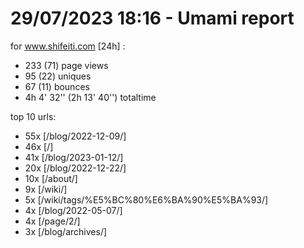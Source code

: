 # 29/07/2023 18:16 - Umami report
for www.shifeiti.com [24h] :

 - 233 (71) page views
 - 95 (22) uniques
 - 67 (11) bounces
 - 4h 4' 32'' (2h 13' 40'') totaltime


top 10 urls:
 - 55x [/blog/2022-12-09/]
 - 46x [/]
 - 41x [/blog/2023-01-12/]
 - 20x [/blog/2022-12-22/]
 - 10x [/about/]
 - 9x [/wiki/]
 - 5x [/wiki/tags/%E5%BC%80%E6%BA%90%E5%BA%93/]
 - 4x [/blog/2022-05-07/]
 - 4x [/page/2/]
 - 3x [/blog/archives/]


